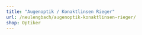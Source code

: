 ```yaml
---
title: "Augenoptik / Konaktlinsen Rieger"
url: /neulengbach/augenoptik-konaktlinsen-rieger/
shop: Optiker
---
```

